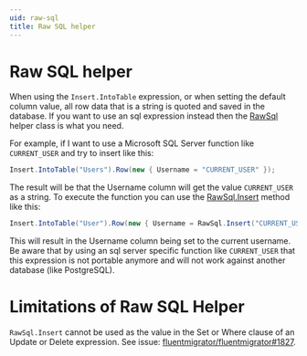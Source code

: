 ```yaml
---
uid: raw-sql
title: Raw SQL helper
---
```


# Raw SQL helper

When using the `Insert.IntoTable` expression, or when setting the default column value, all row data that is a string is quoted and saved in the database. If you want to use an sql expression instead then the [RawSql](xref:FluentMigrator.RawSql) helper class is what you need.

For example, if I want to use a Microsoft SQL Server function like `CURRENT_USER` and try to insert like this:

```c#
Insert.IntoTable("Users").Row(new { Username = "CURRENT_USER" });
```

The result will be that the Username column will get the value `CURRENT_USER` as a string. To execute the function you can use the [RawSql.Insert](xref:FluentMigrator.RawSql.Insert(System.String)) method like this:

```c#
Insert.IntoTable("User").Row(new { Username = RawSql.Insert("CURRENT_USER") });
```

This will result in the Username column being set to the current username. Be aware that by using an sql server specific function like `CURRENT_USER` that this expression is not portable anymore and will not work against another database (like PostgreSQL).

# Limitations of Raw SQL Helper

`RawSql.Insert` cannot be used as the value in the Set or Where clause of an Update or Delete expression. See issue: [fluentmigrator/fluentmigrator#1827](https://github.com/fluentmigrator/fluentmigrator/issues/1827).

